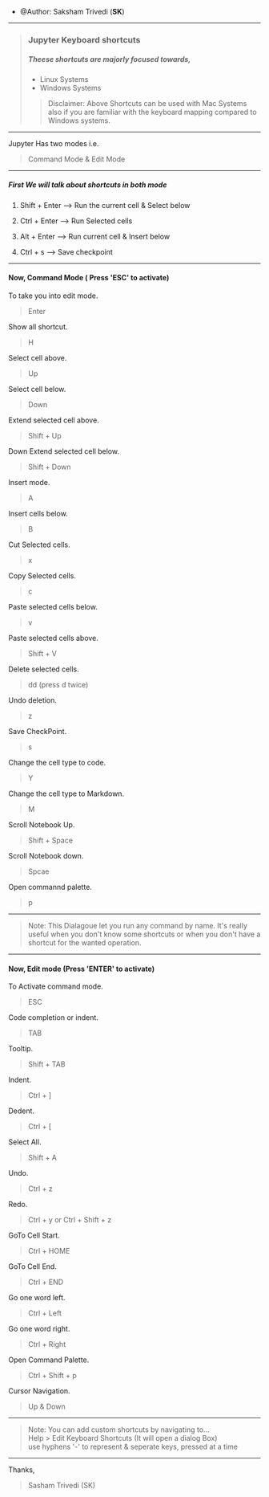 - @Author: Saksham Trivedi (**SK**)
--------------------------------------------------------------------------
> ### Jupyter Keyboard shortcuts
> ##### Theese shortcuts are majorly focused towards,
> - Linux Systems 
> - Windows Systems
>> Disclaimer: Above Shortcuts can be used with Mac Systems also if you are 
>> familiar with the keyboard mapping compared to Windows systems.
-------------------------------------------------------------------------

Jupyter Has two modes i.e. 

> Command Mode & Edit Mode

--------------------------------------------------------------------------

##### First We will talk about shortcuts in both mode

1. Shift + Enter --> Run the current cell & Select below

2. Ctrl + Enter --> Run Selected cells

3. Alt + Enter --> Run current cell & Insert below

4. Ctrl + s --> Save checkpoint

--------------------------------------------------------------------------

#### Now, Command Mode  ( Press 'ESC' to activate)

To take you into edit mode.
> Enter

Show all shortcut.
> H  

Select cell above.
> Up 
 
Select cell below.
> Down 

Extend selected cell above.
> Shift + Up 

Down Extend selected cell below.
> Shift + Down 

Insert mode.
> A

Insert cells below.
> B

Cut Selected cells.
> x

Copy Selected cells.
> c

Paste selected cells below.
> v

Paste selected cells above.
> Shift + V

Delete selected cells.
> dd (press d twice)

Undo deletion.
> z

Save CheckPoint.
> s

Change the cell type to code.
> Y

Change the cell type to Markdown.
> M

Scroll Notebook Up.
> Shift + Space

Scroll Notebook down.
> Spcae

Open commannd palette.
> p

-------------------------------------------------------------------------- 
> Note: This Dialagoue let you run any command by name. It's really  
> useful when you don't know some shortcuts or when you don't have a 
> shortcut for the wanted operation.                                
--------------------------------------------------------------------------

#### Now, Edit mode (Press 'ENTER' to activate)

To Activate command mode.
> ESC

Code completion or indent.
> TAB  

Tooltip.
> Shift + TAB

Indent.
> Ctrl + ]

Dedent. 
> Ctrl + [

Select All.
> Shift + A

Undo.
> Ctrl + z

Redo.
> Ctrl + y
or 
> Ctrl + Shift + z

GoTo Cell Start.
> Ctrl + HOME

GoTo Cell End.
> Ctrl + END

Go one word left.
> Ctrl + Left

Go one word right.
> Ctrl + Right

Open Command Palette.
> Ctrl + Shift + p

Cursor Navigation.
> Up & Down 

--------------------------------------------------------------------------
> Note: You can add custom shortcuts by navigating to...            
> Help > Edit Keyboard Shortcuts (It will open a dialog Box)       
> use hyphens '-' to represent & seperate keys, pressed at a time 
--------------------------------------------------------------------------

Thanks,
> Sasham Trivedi (SK)

